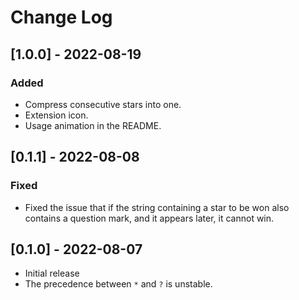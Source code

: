 # Change Log

## [1.0.0] - 2022-08-19

### Added

- Compress consecutive stars into one.
- Extension icon.
- Usage animation in the README.

## [0.1.1] - 2022-08-08

### Fixed

- Fixed the issue that if the string containing a star to be won
  also contains a question mark, and it appears later, it cannot win.

## [0.1.0] - 2022-08-07

- Initial release
- The precedence between `*` and `?` is unstable.

